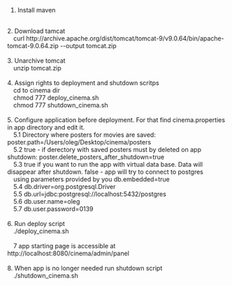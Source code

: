 1. Install maven<br>
<br>
2. Download tamcat<br>
   &emsp;curl http://archive.apache.org/dist/tomcat/tomcat-9/v9.0.64/bin/apache-tomcat-9.0.64.zip --output tomcat.zip<br>
<br>
3. Unarchive tomcat<br>
   &emsp;unzip tomcat.zip<br>
<br>
4. Assign rights to deployment and shutdown scritps<br>
   &emsp;cd to cinema dir<br>
   &emsp;chmod 777 deploy_cinema.sh<br>
   &emsp;chmod 777 shutdown_cinema.sh<br>
<br>
5. Configure application before deployment. For that find cinema.properties in app directory and edit it.<br>
  &emsp;5.1 Directory where posters for movies are saved: poster.path=/Users/oleg/Desktop/cinema/posters<br>
  &emsp;5.2 true - if derectory with saved posters must by deleted on app shutdown: poster.delete_posters_after_shutdown=true<br>
  &emsp;5.3 true if you want to run the app with virtual data base. Data will disappear after shutdown. false - app will try to connect to postgres<br> 
  &emsp;using parameters provided by you db.embedded=true<br>
  &emsp;5.4 db.driver=org.postgresql.Driver<br>
  &emsp;5.5 db.url=jdbc:postgresql://localhost:5432/postgres<br>
  &emsp;5.6 db.user.name=oleg<br>
  &emsp;5.7 db.user.password=0139<br>
<br>
6. Run deploy script<br>
  &emsp;./deploy_cinema.sh<br>
<br>
  &emsp;7 app starting page is accessible at http://localhost:8080/cinema/admin/panel<br>
<br>
8. When app is no longer needed run shutdown script<br>
  &emsp;./shutdown_cinema.sh<br>
